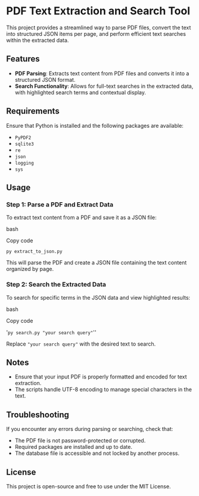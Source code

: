 PDF Text Extraction and Search Tool
===================================

This project provides a streamlined way to parse PDF files, convert the text into structured JSON items per page, and perform efficient text searches within the extracted data.

Features
--------

-   **PDF Parsing**: Extracts text content from PDF files and converts it into a structured JSON format.
-   **Search Functionality**: Allows for full-text searches in the extracted data, with highlighted search terms and contextual display.

Requirements
------------

Ensure that Python is installed and the following packages are available:

-   `PyPDF2`
-   `sqlite3`
-   `re`
-   `json`
-   `logging`
-   `sys`

Usage
-----

### Step 1: Parse a PDF and Extract Data

To extract text content from a PDF and save it as a JSON file:

bash

Copy code

`py extract_to_json.py`

This will parse the PDF and create a JSON file containing the text content organized by page.

### Step 2: Search the Extracted Data

To search for specific terms in the JSON data and view highlighted results:

bash

Copy code

'`py search.py "your search query"`''

Replace `"your search query"` with the desired text to search.

Notes
-----

-   Ensure that your input PDF is properly formatted and encoded for text extraction.
-   The scripts handle UTF-8 encoding to manage special characters in the text.

Troubleshooting
---------------

If you encounter any errors during parsing or searching, check that:

-   The PDF file is not password-protected or corrupted.
-   Required packages are installed and up to date.
-   The database file is accessible and not locked by another process.

License
-------

This project is open-source and free to use under the MIT License.
